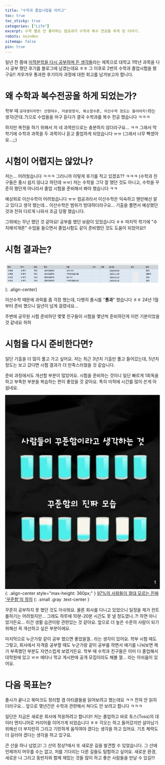 ```yaml
---
title: "수학과 졸업시험을 마치고"
toc: true
toc_sticky: true
categories: ["Life"]
excerpt: 수학 별로 안 좋아하는 컴공과가 수학과 복수 전공을 하게 된 이야기.
robots: noindex
sitemap: false
pin: true
---
```


일년 전 쯤에 [미적분학을 다시 공부하며 든 생각들](/2024/08/15/thoughts-I-had-while-studying-calculus-again/)라는 제목으로 대학교 1학년 과목을 다시 공부 했던 후기를 블로그에 남겼는데요 ㅎㅎ 그 이후로 2번의 수학과 졸업시험을 봤구요!! 겨우겨우 통과한 후기이자 과정에 대한 회고를 남겨보고자 합니다.

# 왜 수학과 복수전공을 하게 되었는가?

학부 때 `공대생이라면! 선형대수, 미분방정식, 복소함수론, 이산수학 정도는 들어야지!`라는 생각(꼰대..?)으로 수업들을 마구 듣다가 결국 수학과를 복수 전공 했습니다 ㅋㅋㅋ

하지만 복전을 하기 위해서 저 네 과목만으로는 충분하지 않더라구요... ㅋㅋ 그래서 막학기에 수학과 과목을 두 과목이나 듣고 졸업하게 되었습니다 ㅠㅠ (그래서 너무 빡셌어요...;;)

# 시험이 어렵지는 않았나?

저는… 어려웠습니다 ㅋㅋㅋ 그러니까 이렇게 후기를 적고 있겠죠?? ㅋㅋㅋ (수학과 친구들은 졸시 쉽지 않냐고 하던데 ㅠㅠ)
저는 수학을 그닥 잘 했던 것도 아니고, 수학을 꾸준히 했던게 아니라서 졸업 시험을 준비해서 봐야 했습니다 ㅋㅋ

예상외로 이산수학이 어려웠습니다 ㅠㅠ 컴공과라서 이산수학은 익숙하고 웬만해선 알고 있다고 생각 했는데… 이산수학은 범위가 방대하더라구요… 기출을 풀면서 예상했던 것과 전혀 다르게 나와서 조금 당황 했습니다.

그외에는 무난 했던 것 같아요! 공부를 했던 보람이 있었습니다 ㅎㅎ 마지막 학기에 "수치해석개론" 수업을 들으면서 졸업시험도 같이 준비했던 것도 도움이 되었어요!!

# 시험 결과는?

![](/images/others/math-graduation-result.png){: .align-center}

이산수학 때문에 과락를 좀 걱정 했는데, 다행히 졸시를 "**통과**" 했습니다 ㅎㅎ 24년 1월부터 준비 했으니 일년이 넘게 걸렸네요…

주변에 공무원 시험 준비하던 몇몇 친구들이 시험을 몇년씩 준비하던게 이런 기분이었을 것 같네요 허허

# 시험을 다시 준비한다면?

일단 기출을 더 많이 풀고 가고 싶어요. 저는 최근 3년치 기출만 풀고 들어갔는데, 5년치 정도는 보고 갔다면 시험 결과가 더 만족스러웠을 것 같습니다.

준비 과정에서도 개선할 부분이 많았어요. 시험을 준비하는 것이니 일단 빠르게 1회독을 하고 부족한 부분을 복습하는 편이 좋았을 것 같아요. 특히 미적에 시간를 많이 쓴게 아쉽네요.

![](/images/meme/what-steady-is-actually.jpeg){: .align-center style="max-height: 360px;" }
[97%의 사람들이 절대 모르는 진짜 '꾸준함'의 정의](https://m.blog.naver.com/smallbigmedia/223908523271)
{: .small .gray .text-center }

꾸준히 공부하지 못 했던 것도 아쉬워요. 물론 회사를 다니고 있었으니 일정을 제가 컨트롤하기는 어려웠지만… 그래도 하루에 10분-20분 시간도 못 낼 정도였나..?! 하면 아니었거든요… 이건 생활 습관이랑 관련있는 것 같아요. 앞으로 더 높은 수준의 사람이 되기 위해선 꼭 개선하고 싶은 부분이에요.

마지막으로 누군가랑 같이 공부 했으면 좋았을껄.. 라는 생각이 있어요. 학부 시험 때도 그렇고, 회사에서 자격증 공부할 때도 누군가랑 같이 공부를 하면서 얘기를 니눠보면 제가 부족했던 부분도 자연스럽게 보였거든요. 학부 때 수학과 친구들은 이미 다 졸업해서 대학원에 있고 ㅠㅠ 에타나 학교 게시판에 공개 모집이라도 해볼 껄... 라는 아쉬움이 있어요.


# 다음 목표는?

졸시가 끝나고 북마크도 정리할 겸 아티클들을 읽어보려고 했는데요 ㅋㅋ 전혀 안 읽히더라구요… 앞으로 몇년간은 수학과 관련해서 쳐다도 안 보려고 합니다 ㅋㅋㅋ

일단은 지금은 새로운 회사에 적응하려고 합니다!! 저는 졸업하고 바로 토스(Toss)의 데이터 엔지니어로 커리어를 이어가게 되었습니다 ㅎㅎ 각오는 하고 들어갔지만 살아남기 위해선 더 부지런히 그리고 기민하게 움직여야 겠다는 생각을 하고 있어요. 기초 체력도 더 길러야 겠다는 생각을 하고 있구요.

큰 산을 하나 넘었고! 그 산의 정상?에서 또 새로운 길을 발견할 수 있었습니다. 그 산에 언제까지 머무를 수는 없고, 저를 기다리는 다른 길들도 탐험하고 싶어요. 새로운 환경, 새로운 나 그리고 동반자와 함께 재밌는 것들 많이 하고 좋은 사람들을 만날 수 있길!!!
